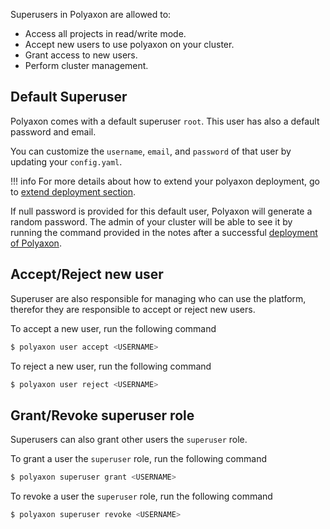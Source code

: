 Superusers in Polyaxon are allowed to:

 * Access all projects in read/write mode.
 * Accept new users to use polyaxon on your cluster.
 * Grant access to new users.
 * Perform cluster management.


## Default Superuser

Polyaxon comes with a default superuser `root`. This user has also a default password and email.

You can customize the `username`, `email`, and `password` of that user by updating your `config.yaml`.

!!! info
    For more details about how to extend your polyaxon deployment, go to [extend deployment section](/customization/extend_deployments).

If null password is provided for this default user, Polyaxon will generate a random password.
The admin of your cluster will be able to see it by running the command provided
in the notes after a successful [deployment of Polyaxon](/installation/deploy_polyaxon).

## Accept/Reject new user

Superuser are also responsible for managing who can use the platform,
therefor they are responsible to accept or reject new users.

To accept a new user, run the following command

```bash
$ polyaxon user accept <USERNAME>
```

To reject a new user, run the following command

```bash
$ polyaxon user reject <USERNAME>
```


## Grant/Revoke superuser role

Superusers can also grant other users the `superuser` role.

To grant a user the `superuser` role, run the following command

```bash
$ polyaxon superuser grant <USERNAME>
```

To revoke a user the `superuser` role, run the following command

```bash
$ polyaxon superuser revoke <USERNAME>
```
